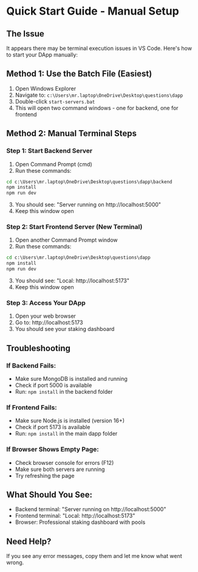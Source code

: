 # Quick Start Guide - Manual Setup

## The Issue
It appears there may be terminal execution issues in VS Code. Here's how to start your DApp manually:

## Method 1: Use the Batch File (Easiest)
1. Open Windows Explorer
2. Navigate to: `c:\Users\mr.laptop\OneDrive\Desktop\questions\dapp`
3. Double-click `start-servers.bat`
4. This will open two command windows - one for backend, one for frontend

## Method 2: Manual Terminal Steps

### Step 1: Start Backend Server
1. Open Command Prompt (cmd)
2. Run these commands:
```cmd
cd c:\Users\mr.laptop\OneDrive\Desktop\questions\dapp\backend
npm install
npm run dev
```
3. You should see: "Server running on http://localhost:5000"
4. Keep this window open

### Step 2: Start Frontend Server (New Terminal)
1. Open another Command Prompt window
2. Run these commands:
```cmd
cd c:\Users\mr.laptop\OneDrive\Desktop\questions\dapp
npm install
npm run dev
```
3. You should see: "Local: http://localhost:5173"
4. Keep this window open

### Step 3: Access Your DApp
1. Open your web browser
2. Go to: http://localhost:5173
3. You should see your staking dashboard

## Troubleshooting

### If Backend Fails:
- Make sure MongoDB is installed and running
- Check if port 5000 is available
- Run: `npm install` in the backend folder

### If Frontend Fails:
- Make sure Node.js is installed (version 16+)
- Check if port 5173 is available
- Run: `npm install` in the main dapp folder

### If Browser Shows Empty Page:
- Check browser console for errors (F12)
- Make sure both servers are running
- Try refreshing the page

## What Should You See:
- Backend terminal: "Server running on http://localhost:5000"
- Frontend terminal: "Local: http://localhost:5173"
- Browser: Professional staking dashboard with pools

## Need Help?
If you see any error messages, copy them and let me know what went wrong.
